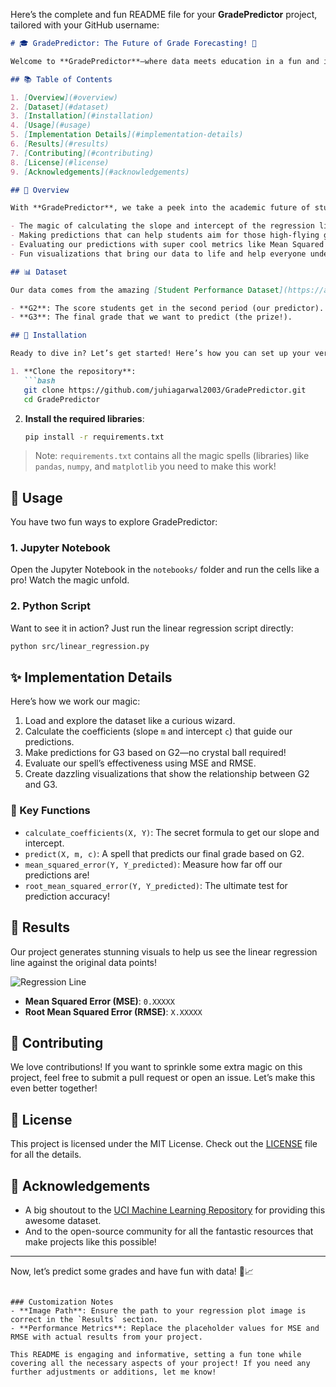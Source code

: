 Here’s the complete and fun README file for your **GradePredictor** project, tailored with your GitHub username:

```markdown
# 🎓 GradePredictor: The Future of Grade Forecasting! 🌟

Welcome to **GradePredictor**—where data meets education in a fun and interactive way! This project uses Simple Linear Regression to predict student grades based on their second-period scores (G2). Think of it as your personal grade crystal ball! 🔮✨

## 📚 Table of Contents

1. [Overview](#overview)
2. [Dataset](#dataset)
3. [Installation](#installation)
4. [Usage](#usage)
5. [Implementation Details](#implementation-details)
6. [Results](#results)
7. [Contributing](#contributing)
8. [License](#license)
9. [Acknowledgements](#acknowledgements)

## 🏫 Overview

With **GradePredictor**, we take a peek into the academic future of students! This project showcases:

- The magic of calculating the slope and intercept of the regression line.
- Making predictions that can help students aim for those high-flying grades.
- Evaluating our predictions with super cool metrics like Mean Squared Error (MSE) and Root Mean Squared Error (RMSE).
- Fun visualizations that bring our data to life and help everyone understand how G2 affects G3!

## 📊 Dataset

Our data comes from the amazing [Student Performance Dataset](https://archive.ics.uci.edu/ml/datasets/student+performance), filled with insights about students' grades and backgrounds. We focus on two key columns:

- **G2**: The score students get in the second period (our predictor).
- **G3**: The final grade that we want to predict (the prize!).

## 🚀 Installation

Ready to dive in? Let’s get started! Here’s how you can set up your very own GradePredictor:

1. **Clone the repository**:
   ```bash
   git clone https://github.com/juhiagarwal2003/GradePredictor.git
   cd GradePredictor
   ```

2. **Install the required libraries**:
   ```bash
   pip install -r requirements.txt
   ```

> Note: `requirements.txt` contains all the magic spells (libraries) like `pandas`, `numpy`, and `matplotlib` you need to make this work!

## 🎉 Usage

You have two fun ways to explore GradePredictor:

### 1. Jupyter Notebook

Open the Jupyter Notebook in the `notebooks/` folder and run the cells like a pro! Watch the magic unfold.

### 2. Python Script

Want to see it in action? Just run the linear regression script directly:
```bash
python src/linear_regression.py
```

## ✨ Implementation Details

Here’s how we work our magic:

1. Load and explore the dataset like a curious wizard.
2. Calculate the coefficients (slope `m` and intercept `c`) that guide our predictions.
3. Make predictions for G3 based on G2—no crystal ball required!
4. Evaluate our spell’s effectiveness using MSE and RMSE.
5. Create dazzling visualizations that show the relationship between G2 and G3.

### 🔑 Key Functions

- `calculate_coefficients(X, Y)`: The secret formula to get our slope and intercept.
- `predict(X, m, c)`: A spell that predicts our final grade based on G2.
- `mean_squared_error(Y, Y_predicted)`: Measure how far off our predictions are!
- `root_mean_squared_error(Y, Y_predicted)`: The ultimate test for prediction accuracy!

## 🎨 Results

Our project generates stunning visuals to help us see the linear regression line against the original data points!

![Regression Line](images/regression_plot.png)

- **Mean Squared Error (MSE)**: `0.XXXXX`
- **Root Mean Squared Error (RMSE)**: `X.XXXXX`

## 🤝 Contributing

We love contributions! If you want to sprinkle some extra magic on this project, feel free to submit a pull request or open an issue. Let’s make this even better together!

## 📝 License

This project is licensed under the MIT License. Check out the [LICENSE](LICENSE) file for all the details.

## 🎉 Acknowledgements

- A big shoutout to the [UCI Machine Learning Repository](https://archive.ics.uci.edu/ml/datasets/student+performance) for providing this awesome dataset.
- And to the open-source community for all the fantastic resources that make projects like this possible!

---

Now, let’s predict some grades and have fun with data! 🚀📈
```

### Customization Notes
- **Image Path**: Ensure the path to your regression plot image is correct in the `Results` section.
- **Performance Metrics**: Replace the placeholder values for MSE and RMSE with actual results from your project.
  
This README is engaging and informative, setting a fun tone while covering all the necessary aspects of your project! If you need any further adjustments or additions, let me know!
